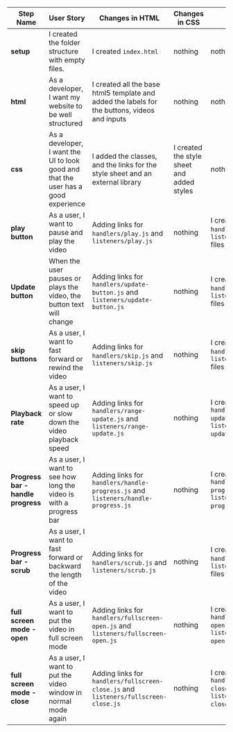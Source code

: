 | Step Name | User Story | Changes in HTML | Changes in CSS | Change in JS |
| --- | --- | --- | --- | --- |
| __setup__ | I created the  folder structure with empty files. | I created `index.html` | nothing | nothing |
| __html__ |As a developer, I want my website to be well structured | I created all the base html5 template and added the labels for the buttons, videos and inputs | nothing | nothing |
| __css__ | As a developer, I want the UI to look good and that the user has a good experience | I added the classes, and the links for the style sheet and an external library | I created the style sheet and added styles | nothing |
| __play button__ | As a user, I want to pause and play the video | Adding links for `handlers/play.js` and `listeners/play.js` | nothing | I created the `handlers/play.js` and `listeners/play.js` files  |
| __Update button__ | When the user pauses or plays the video, the button text will change |  Adding links for `handlers/update-button.js` and `listeners/update-button.js` | nothing | I created the `handlers/play.js` and `listeners/play.js` files|
| __skip buttons__ | As a user, I want to fast forward or rewind the video |Adding links for `handlers/skip.js` and `listeners/skip.js`| nothing | I created the `handlers/skip.js` and `listeners/skip.js` files|
| __Playback rate__ | As a user, I want to speed up or slow down the video playback speed |Adding links for `handlers/range-update.js` and `listeners/range-update.js` | nothing | I created the `handlers/range-update.js` and `listeners/range-update.js` files |
| __Progress bar - handle progress__ | As a user, I want to see how long the video is with a progress bar | Adding links for `handlers/handle-progress.js` and `listeners/handle-progress.js` | nothing | I created the `handlers/handle-progress.js` and `listeners/handle-progress.js` files |
| __Progress bar - scrub__ | As a user, I want to fast forward or backward the length of the video | Adding links for `handlers/scrub.js` and `listeners/scrub.js` | nothing | I created the `handlers/scrub.js` and `listeners/scrub.js`  files|
| __full screen mode - open__ |As a user, I want to put the video in full screen mode | Adding links for `handlers/fullscreen-open.js` and `listeners/fullscreen-open.js`| nothing | I created the `handlers/fullscreen-open.js` and `listeners/fullscreen-open.js`  files |
| __full screen mode - close__ |As a user, I want to put the video window in normal mode again | Adding links for `handlers/fullscreen-close.js` and `listeners/fullscreen-close.js`| nothing | I created the `handlers/fullscreen-close.js` and `listeners/fullscreen-close.js`  files |
